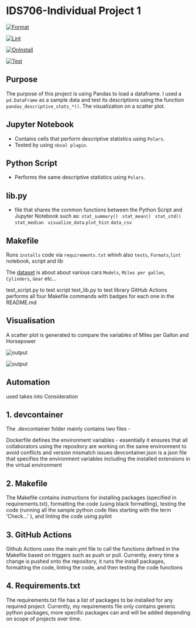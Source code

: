 # IDS706-Individual Project 1

[![Format](https://github.com/nogibjj/Keon_individualproject_1/actions/workflows/format.yml/badge.svg)](https://github.com/nogibjj/Keon_individualproject_1/actions/workflows/format.yml)

[![Lint](https://github.com/nogibjj/Keon_individualproject_1/actions/workflows/lint.yml/badge.svg)](https://github.com/nogibjj/Keon_individualproject_1/actions/workflows/lint.yml)

[![OnInstall](https://github.com/nogibjj/Keon_individualproject_1/actions/workflows/install.yml/badge.svg)](https://github.com/nogibjj/Keon_individualproject_1/actions/workflows/install.yml)

[![Test](https://github.com/nogibjj/Keon_individualproject_1/actions/workflows/test.yml/badge.svg)](https://github.com/nogibjj/Keon_individualproject_1/actions/workflows/test.yml) 


## Purpose 

The purpose of this project is using Pandas to load a dataframe. I used a `pd.DataFrame` as a sample data and test its descriptions using the function `pandas_descriptive_stats_*()`. 
The visualization on a scatter plot.

## Jupyter Notebook 
 * Contains cells that perform descriptive statistics using `Polars`.
 * Tested by using `nbval plugin`.
   
## Python Script 

 * Performs the same descriptive statistics using `Polars`.

## lib.py 

 * file that shares the common functions between the Python Script and Jupyter Notebook such as:
   `stat_summary()`
   ` stat_mean()`
   ` stat_std()`
   ` stat_median`
   ` visualize_data`
   `plot_hist`
   `data_csv`
 
## Makefile 

Runs `installs` code via `requirements.txt` whivh also `tests`, `Formats`,`lint` notebook, script and lib


The [dataset](https://gist.githubusercontent.com/seankross/a412dfbd88b3db70b74b/raw/5f23f993cd87c283ce766e7ac6b329ee7cc2e1d1/mtcars.csv)
 is about about various cars `Models`, `Miles per gallon`, `Cylinders`, `Gear` etc...

test_script.py to test script
test_lib.py to test library
GitHub Actions performs all four Makefile commands with badges for each one in the README.md

  
## Visualisation 

A scatter plot is generated to compare the variables of Miles per Gallon and Horsepower

![output](https://github.com/nogibjj/IDS706_mini_project_2/assets/125210401/ce1cb228-d3f5-4888-a51a-845cee91a1b5)


![output](https://github.com/nogibjj/Keon_individualproject_1/assets/125210401/86cdd849-f14d-49d6-b5b0-24469655845d)


## Automation 

used takes into Consideration

## 1. devcontainer

The .devcontainer folder mainly contains two files -

Dockerfile defines the environment variables - essentially it ensures that all collaborators using the repository are working on the same environment to avoid conflicts and version mismatch issues
devcontainer.json is a json file that specifies the environment variables including the installed extensions in the virtual environment

## 2. Makefile

The Makefile contains instructions for installing packages (specified in requirements.txt), formatting the code (using black formatting), testing the code (running all the sample python code files starting with the term 'Check...' ), and linting the code using pylint


## 3. GitHub Actions
  
Github Actions uses the main.yml file to call the functions defined in the Makefile based on triggers such as push or pull. Currently, every time a change is pushed onto the repository, it runs the install packages, formatting the code, linting the code, and then testing the code functions
  
## 4. Requirements.txt

The requirements.txt file has a list of packages to be installed for any required project. Currently, my requirements file only contains generic python packages, more specific packages can and will be added depending on scope of projects over time.
